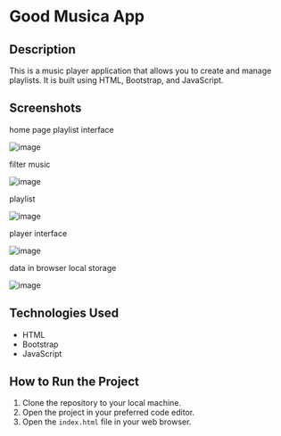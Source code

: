 # Good Musica App

## Description

This is a music player application that allows you to create and manage playlists. It is built using HTML, Bootstrap, and JavaScript.

## Screenshots

home page playlist interface

![image](https://github.com/belizario87/good-music-app-/assets/43473532/ecbc02df-3d43-4384-a5fd-64fdfda6fc89)


filter music

![image](https://github.com/belizario87/good-music-app-/assets/43473532/f0b967f7-92f5-492a-8a5f-ff9af15562c8)


playlist

![image](https://github.com/belizario87/good-music-app-/assets/43473532/1359a906-2198-4ef8-8573-ff30723866f7)

player interface

![image](https://github.com/belizario87/good-music-app-/assets/43473532/f1c7e173-92b7-45d3-a421-75aa656b7257)


data in browser local storage

![image](https://github.com/belizario87/good-music-app-/assets/43473532/74354d6b-054b-4d7c-abb5-caa5b5e95dd3)


## Technologies Used

- HTML
- Bootstrap
- JavaScript

## How to Run the Project

1. Clone the repository to your local machine.
2. Open the project in your preferred code editor.
3. Open the `index.html` file in your web browser.

